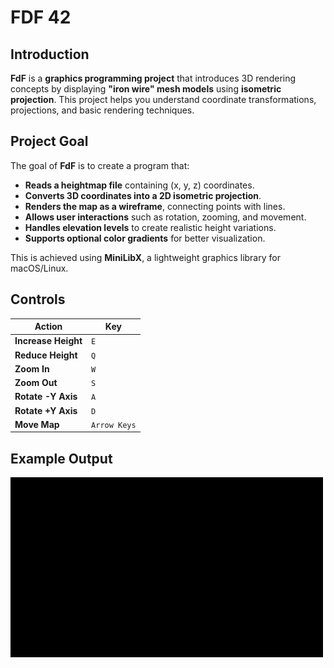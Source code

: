 # **FDF 42**  

## **Introduction**  
**FdF** is a **graphics programming project** that introduces 3D rendering concepts by displaying **"iron wire" mesh models** using **isometric projection**. This project helps you understand coordinate transformations, projections, and basic rendering techniques.  

## **Project Goal**  
The goal of **FdF** is to create a program that:  
- **Reads a heightmap file** containing (x, y, z) coordinates.  
- **Converts 3D coordinates into a 2D isometric projection**.  
- **Renders the map as a wireframe**, connecting points with lines.  
- **Allows user interactions** such as rotation, zooming, and movement.  
- **Handles elevation levels** to create realistic height variations.  
- **Supports optional color gradients** for better visualization.  

This is achieved using **MiniLibX**, a lightweight graphics library for macOS/Linux.  

## **Controls**  

| Action            | Key |
|------------------|----|
| **Increase Height** | `E` |
| **Reduce Height**  | `Q` |
| **Zoom In**        | `W` |
| **Zoom Out**       | `S` |
| **Rotate -Y Axis** | `A` |
| **Rotate +Y Axis** | `D` |
| **Move Map**       | `Arrow Keys` |

## **Example Output**  

![FDF Animation](https://github.com/erwkuvi/fdf_42wolfsburg/blob/main/assets/fdf_anim.gif)  
